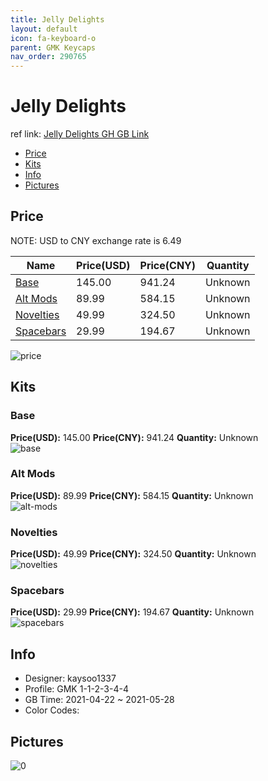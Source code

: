 ```yaml
---
title: Jelly Delights 
layout: default
icon: fa-keyboard-o
parent: GMK Keycaps
nav_order: 290765
---
```


# Jelly Delights 

ref link: [Jelly Delights GH GB Link](https://geekhack.org/index.php?topic=112412.0)

* [Price](#price)
* [Kits](#kits)
* [Info](#info)
* [Pictures](#pictures)

## Price

NOTE: USD to CNY exchange rate is 6.49

| Name          | Price(USD)   |  Price(CNY) | Quantity |
| ------------- | ------------ |  ---------- | -------- |
|[Base](#base)|145.00|941.24|Unknown|
|[Alt Mods](#alt-mods)|89.99|584.15|Unknown|
|[Novelties](#novelties)|49.99|324.50|Unknown|
|[Spacebars](#spacebars)|29.99|194.67|Unknown|

<img src="{{ 'assets/images/gmk-keycaps/Jelly-Delights/price.png' | relative_url }}" alt="price" class="image featured">

## Kits
### Base  
**Price(USD):** 145.00	**Price(CNY):** 941.24	**Quantity:** Unknown  
<img src="{{ 'assets/images/gmk-keycaps/Jelly-Delights/kits_pics/base.png' | relative_url }}" alt="base" class="image featured">

### Alt Mods  
**Price(USD):** 89.99	**Price(CNY):** 584.15	**Quantity:** Unknown  
<img src="{{ 'assets/images/gmk-keycaps/Jelly-Delights/kits_pics/alt-mods.png' | relative_url }}" alt="alt-mods" class="image featured">

### Novelties  
**Price(USD):** 49.99	**Price(CNY):** 324.50	**Quantity:** Unknown  
<img src="{{ 'assets/images/gmk-keycaps/Jelly-Delights/kits_pics/novelties.png' | relative_url }}" alt="novelties" class="image featured">

### Spacebars  
**Price(USD):** 29.99	**Price(CNY):** 194.67	**Quantity:** Unknown  
<img src="{{ 'assets/images/gmk-keycaps/Jelly-Delights/kits_pics/spacebars.png' | relative_url }}" alt="spacebars" class="image featured">

## Info
* Designer: kaysoo1337  
* Profile: GMK 1-1-2-3-4-4  
* GB Time: 2021-04-22 ~ 2021-05-28  
* Color Codes:  


## Pictures  
<img src="{{ 'assets/images/gmk-keycaps/Jelly-Delights/rendering_pics/0.jpg' | relative_url }}" alt="0" class="image featured">
